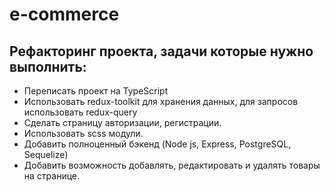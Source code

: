 # e-commerce

## Рефакторинг проекта, задачи которые нужно выполнить:
- Переписать проект на TypeScript
- Использовать redux-toolkit для хранения данных, для запросов использовать redux-query
- Сделать страницу авторизации, регистрации.
- Использовать scss модули.
- Добавить полноценный бэкенд (Node js, Express, PostgreSQL, Sequelize)
- Добавить возможность добавлять, редактировать и удалять товары на странице.

